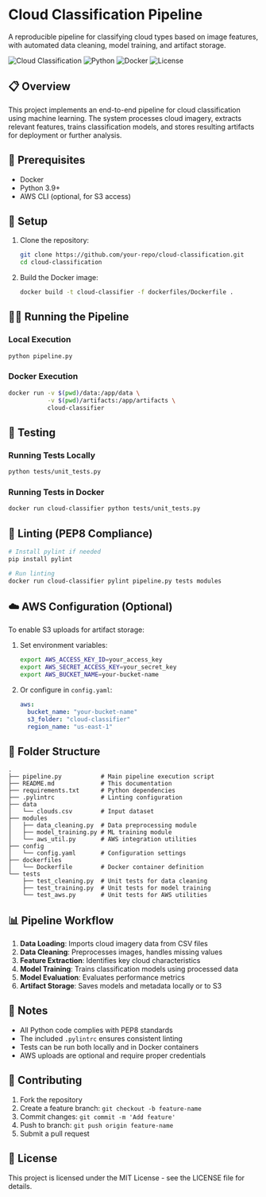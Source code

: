 # Cloud Classification Pipeline

A reproducible pipeline for classifying cloud types based on image features, with automated data cleaning, model training, and artifact storage.

![Cloud Classification](https://img.shields.io/badge/Machine%20Learning-Cloud%20Classification-blue)
![Python](https://img.shields.io/badge/Python-3.9%2B-brightgreen)
![Docker](https://img.shields.io/badge/Docker-Compatible-blue)
![License](https://img.shields.io/badge/License-MIT-green)

## 📋 Overview

This project implements an end-to-end pipeline for cloud classification using machine learning. The system processes cloud imagery, extracts relevant features, trains classification models, and stores resulting artifacts for deployment or further analysis.

## 🔧 Prerequisites

- Docker
- Python 3.9+
- AWS CLI (optional, for S3 access)

## 🚀 Setup

1. Clone the repository:
   ```bash
   git clone https://github.com/your-repo/cloud-classification.git
   cd cloud-classification
   ```

2. Build the Docker image:
   ```bash
   docker build -t cloud-classifier -f dockerfiles/Dockerfile .
   ```

## 🏃‍♂️ Running the Pipeline

### Local Execution
```bash
python pipeline.py
```

### Docker Execution
```bash
docker run -v $(pwd)/data:/app/data \
           -v $(pwd)/artifacts:/app/artifacts \
           cloud-classifier
```

## 🧪 Testing

### Running Tests Locally
```bash
python tests/unit_tests.py
```

### Running Tests in Docker
```bash
docker run cloud-classifier python tests/unit_tests.py
```

## 📏 Linting (PEP8 Compliance)

```bash
# Install pylint if needed
pip install pylint

# Run linting
docker run cloud-classifier pylint pipeline.py tests modules
```

## ☁️ AWS Configuration (Optional)

To enable S3 uploads for artifact storage:

1. Set environment variables:
   ```bash
   export AWS_ACCESS_KEY_ID=your_access_key
   export AWS_SECRET_ACCESS_KEY=your_secret_key
   export AWS_BUCKET_NAME=your-bucket-name
   ```

2. Or configure in `config.yaml`:
   ```yaml
   aws:
     bucket_name: "your-bucket-name"
     s3_folder: "cloud-classifier"
     region_name: "us-east-1"
   ```

## 📁 Folder Structure

```
.
├── pipeline.py           # Main pipeline execution script
├── README.md             # This documentation
├── requirements.txt      # Python dependencies
├── .pylintrc             # Linting configuration
├── data
│   └── clouds.csv        # Input dataset
├── modules
│   ├── data_cleaning.py  # Data preprocessing module
│   ├── model_training.py # ML training module
│   └── aws_util.py       # AWS integration utilities
├── config
│   └── config.yaml       # Configuration settings
├── dockerfiles
│   └── Dockerfile        # Docker container definition
└── tests
    ├── test_cleaning.py  # Unit tests for data cleaning
    ├── test_training.py  # Unit tests for model training
    └── test_aws.py       # Unit tests for AWS utilities
```

## 📊 Pipeline Workflow

1. **Data Loading**: Imports cloud imagery data from CSV files
2. **Data Cleaning**: Preprocesses images, handles missing values
3. **Feature Extraction**: Identifies key cloud characteristics 
4. **Model Training**: Trains classification models using processed data
5. **Model Evaluation**: Evaluates performance metrics
6. **Artifact Storage**: Saves models and metadata locally or to S3

## 📝 Notes

* All Python code complies with PEP8 standards
* The included `.pylintrc` ensures consistent linting
* Tests can be run both locally and in Docker containers
* AWS uploads are optional and require proper credentials

## 🤝 Contributing

1. Fork the repository
2. Create a feature branch: `git checkout -b feature-name`
3. Commit changes: `git commit -m 'Add feature'`
4. Push to branch: `git push origin feature-name`
5. Submit a pull request

## 📄 License

This project is licensed under the MIT License - see the LICENSE file for details.
